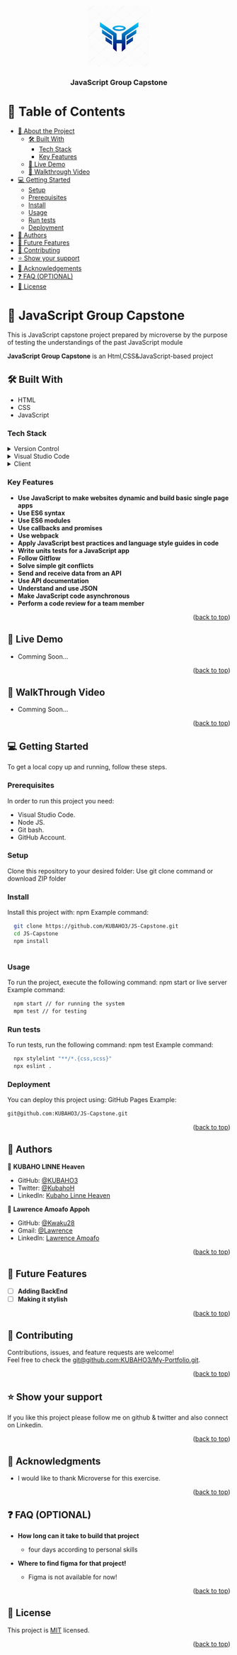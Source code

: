 <a name="readme-top"></a>

<!--
HOW TO USE:
This is an example of how you may give instructions on setting up your project locally.

Modify this file to match your project and remove sections that don't apply.

REQUIRED SECTIONS:
- Table of Contents
- About the Project
  - Built With
  - Live Demo
- Getting Started
- Authors
- Future Features
- Contributing
- Show your support
- Acknowledgements
- License

OPTIONAL SECTIONS:
- FAQ

After you're finished please remove all the comments and instructions!
-->

<div align="center">
  <!-- You are encouraged to replace this logo with your own! Otherwise you can also remove it. -->
  <img src="images/icon_head.jpg" alt="logo" width="140"  height="auto" />
  <br/>

  <h3><b>JavaScript Group Capstone</b></h3>

</div>

<!-- TABLE OF CONTENTS -->

# 📗 Table of Contents

- [📖 About the Project](#about-project)
  - [🛠 Built With](#built-with)
    - [Tech Stack](#tech-stack)
    - [Key Features](#key-features)
  - [🚀 Live Demo](#live-demo)
  - [🦻 Walkthrough  Video](#walkthrough-demo)
- [💻 Getting Started](#getting-started)
  - [Setup](#setup)
  - [Prerequisites](#prerequisites)
  - [Install](#install)
  - [Usage](#usage)
  - [Run tests](#run-tests)
  - [Deployment](#triangular_flag_on_post-deployment)
- [👥 Authors](#authors)
- [🔭 Future Features](#future-features)
- [🤝 Contributing](#contributing)
- [⭐️ Show your support](#support)
- [🙏 Acknowledgements](#acknowledgements)
- [❓ FAQ (OPTIONAL)](#faq)
- [📝 License](#license)

<!-- PROJECT DESCRIPTION -->

# 📖 JavaScript Group Capstone <a name="about-project"></a>

This is JavaScript capstone project prepared by microverse by the purpose of testing the understandings of the past JavaScript module

**JavaScript Group Capstone** is an Html,CSS&JavaScript-based project

## :hammer_and_wrench: Built With <a name="built-with"></a>
- HTML
- CSS
- JavaScript
### Tech Stack <a name="tech-stack"></a>
<details>
  <summary>Version Control</summary>
  <ul>
    <li><a href="https://github.com/">Git Hub</a></li>
  </ul>
</details>
<details>
  <summary>Visual Studio Code</summary>
  <ul>
    <li><a href="https://code.visualstudio.com">Visual Studio Code</a></li>
  </ul>
</details>
<details>
  <summary>Client</summary>
  <ul>
    <li><a href="https://html.com/html5/">HTML5</a></li>
    <li><a href="https://www.css3.com/">CSS</a></li>
    <li><a href="https://developer.mozilla.org/en-US/docs/Web/JavaScript">JavaScript</a></li>
  </ul>
</details>

<!-- Features -->

### Key Features <a name="key-features"></a>

- **Use JavaScript to make websites dynamic and build basic single page apps**
- **Use ES6 syntax**
- **Use ES6 modules**
- **Use callbacks and promises**
- **Use webpack**
- **Apply JavaScript best practices and language style guides in code**
- **Write units tests for a JavaScript app**
- **Follow Gitflow**
- **Solve simple git conflicts**
- **Send and receive data from an API**
- **Use API documentation**
- **Understand and use JSON**
- **Make JavaScript code asynchronous**
- **Perform a code review for a team member**

<p align="right">(<a href="#readme-top">back to top</a>)</p>

<!-- LIVE DEMO -->

## 🚀 Live Demo <a name="live-demo"></a>

- Comming Soon...

<p align="right">(<a href="#readme-top">back to top</a>)</p>

<!-- WalkThrough Video -->

## 🦻 WalkThrough Video <a name="#walkthrough-demo"></a>

-  Comming Soon...

<p align="right">(<a href="#readme-top">back to top</a>)</p>

<!-- GETTING STARTED -->

## 💻 Getting Started <a name="getting-started"></a>

To get a local copy up and running, follow these steps.

### Prerequisites

In order to run this project you need:
- Visual Studio Code.
- Node JS.
- Git bash.
- GitHub Account.

<!--
Example command:
```sh
 gem install rails
```
 -->
### Setup

Clone this repository to your desired folder:
Use git clone command or download ZIP folder

<!--
Example commands:

```sh
  cd my-folder
  git clone git@github.com:KUBAHO3/Hello-Microverse.git
```
--->
### Install
Install this project with:
npm
Example command:
```sh
  git clone https://github.com/KUBAHO3/JS-Capstone.git
  cd JS-Capstone
  npm install
  
```
### Usage
To run the project, execute the following command:
npm start or live server
Example command:
```sh
  npm start // for running the system
  mpm test // for testing
```
### Run tests
To run tests, run the following command:
npm test
Example command:
```sh
  npx stylelint "**/*.{css,scss}"
  npx eslint .
```
### Deployment
You can deploy this project using:
GitHub Pages
Example:
```sh
git@github.com:KUBAHO3/JS-Capstone.git
```
<p align="right">(<a href="#readme-top">back to top</a>)</p>

## :busts_in_silhouette: Authors <a name="authors"></a>
:bust_in_silhouette: **KUBAHO LINNE Heaven**
- GitHub: [@KUBAHO3](https://github.com/KUBAHO3)
- Twitter: [@KubahoH](https://twitter.com/KubahoH)
- LinkedIn: [Kubaho Linne Heaven](https://www.linkedin.com/in/kubaho-linne-heaven-78ab37208/)

:bust_in_silhouette: **Lawrence Amoafo Appoh**
- GitHub: [@Kwaku28](https://github.com/Kwaku28)
- Gmail: [@Lawrence](rekenburg777@gmail.com)
- LinkedIn: [Lawrence Amoafo](https://www.linkedin.com/in/lawrence-amoafo-90b57213a/)
<p align="right">(<a href="#readme-top">back to top</a>)</p>
<!-- FUTURE FEATURES -->

## :telescope: Future Features <a name="future-features"></a><br/>
- [ ] **Adding BackEnd**<br/>
- [ ] **Making it stylish**
<p align="right">(<a href="#readme-top">back to top</a>)</p>
<!-- CONTRIBUTING -->

## :handshake: Contributing <a name="contributing"></a>
Contributions, issues, and feature requests are welcome!<br/>
Feel free to check the [git@github.com:KUBAHO3/My-Portfolio.git](../../issues/).
<p align="right">(<a href="#readme-top">back to top</a>)</p>
<!-- SUPPORT -->

## :star:️ Show your support <a name="support"></a>
If you like this project please follow me on github & twitter and also connect on Linkedin.
<p align="right">(<a href="#readme-top">back to top</a>)</p>
<!-- ACKNOWLEDGEMENTS -->

## :pray: Acknowledgments <a name="acknowledgements"></a>
- I would like to thank Microverse for this exercise. <br>


<p align="right">(<a href="#readme-top">back to top</a>)</p>
<!-- FAQ (optional) -->

## :question: FAQ (OPTIONAL) <a name="faq"></a><br/>
- **How long can it take to build that project**

  - four days according to personal skills

- **Where to find figma for that project!**

  - Figma is not available for now!
<p align="right">(<a href="#readme-top">back to top</a>)</p>
<!-- LICENSE -->

## 📝 License <a name="license"></a>

This project is [MIT](https://github.com/KUBAHO3/JS-Capstone/blob/master/MIT.md) licensed.


<p align="right">(<a href="#readme-top">back to top</a>)</p>